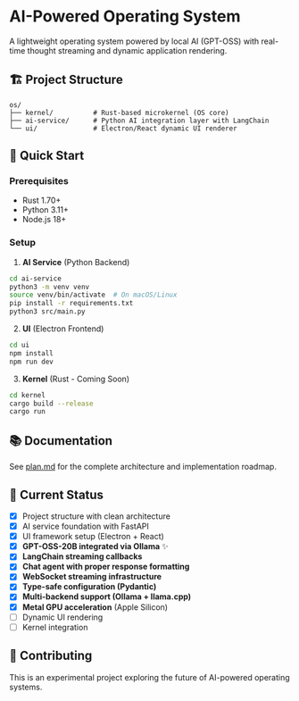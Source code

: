 # AI-Powered Operating System

A lightweight operating system powered by local AI (GPT-OSS) with real-time thought streaming and dynamic application rendering.

## 🏗️ Project Structure

```
os/
├── kernel/          # Rust-based microkernel (OS core)
├── ai-service/      # Python AI integration layer with LangChain
└── ui/              # Electron/React dynamic UI renderer
```

## 🚀 Quick Start

### Prerequisites
- Rust 1.70+
- Python 3.11+
- Node.js 18+

### Setup

1. **AI Service** (Python Backend)
```bash
cd ai-service
python3 -m venv venv
source venv/bin/activate  # On macOS/Linux
pip install -r requirements.txt
python3 src/main.py
```

2. **UI** (Electron Frontend)
```bash
cd ui
npm install
npm run dev
```

3. **Kernel** (Rust - Coming Soon)
```bash
cd kernel
cargo build --release
cargo run
```

## 📚 Documentation

See [plan.md](./plan.md) for the complete architecture and implementation roadmap.

## 🎯 Current Status

- [x] Project structure with clean architecture
- [x] AI service foundation with FastAPI
- [x] UI framework setup (Electron + React)
- [x] **GPT-OSS-20B integrated via Ollama** ✨
- [x] **LangChain streaming callbacks**
- [x] **Chat agent with proper response formatting**
- [x] **WebSocket streaming infrastructure**
- [x] **Type-safe configuration (Pydantic)**
- [x] **Multi-backend support (Ollama + llama.cpp)**
- [x] **Metal GPU acceleration** (Apple Silicon)
- [ ] Dynamic UI rendering
- [ ] Kernel integration

## 🤝 Contributing

This is an experimental project exploring the future of AI-powered operating systems.

